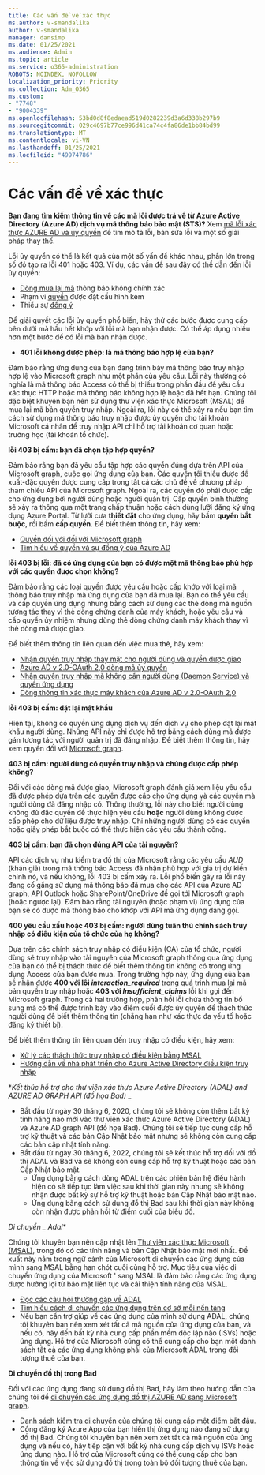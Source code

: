 ```yaml
---
title: Các vấn đề về xác thực
ms.author: v-smandalika
author: v-smandalika
manager: dansimp
ms.date: 01/25/2021
ms.audience: Admin
ms.topic: article
ms.service: o365-administration
ROBOTS: NOINDEX, NOFOLLOW
localization_priority: Priority
ms.collection: Adm_O365
ms.custom:
- "7748"
- "9004339"
ms.openlocfilehash: 53bd0d8f8edaead519d0282239d3a6d338b297b9
ms.sourcegitcommit: 029c4697b77ce996d41ca74c4fa86de1bb84bd99
ms.translationtype: MT
ms.contentlocale: vi-VN
ms.lasthandoff: 01/25/2021
ms.locfileid: "49974786"
---
```

# <a name="authentication-issues"></a>Các vấn đề về xác thực

**Bạn đang tìm kiếm thông tin về các mã lỗi được trả về từ Azure Active Directory (Azure AD) dịch vụ mã thông báo bảo mật (STS)?** Xem [mã lỗi xác thực AZURE AD và ủy quyền](https://docs.microsoft.com/azure/active-directory/develop/reference-aadsts-error-codes) để tìm mô tả lỗi, bản sửa lỗi và một số giải pháp thay thế.

Lỗi ủy quyền có thể là kết quả của một số vấn đề khác nhau, phần lớn trong số đó tạo ra lỗi 401 hoặc 403. Ví dụ, các vấn đề sau đây có thể dẫn đến lỗi ủy quyền:

- [Dòng mua lại mã](https://docs.microsoft.com/azure/active-directory/develop/authentication-vs-authorization) thông báo không chính xác 
- Phạm vi [quyền](https://docs.microsoft.com/azure/active-directory/develop/v2-permissions-and-consent) được đặt cấu hình kém 
- Thiếu sự [đồng ý](https://docs.microsoft.com/azure/active-directory/develop/howto-convert-app-to-be-multi-tenant#understanding-user-and-admin-consent)

Để giải quyết các lỗi ủy quyền phổ biến, hãy thử các bước được cung cấp bên dưới mà hầu hết khớp với lỗi mà bạn nhận được. Có thể áp dụng nhiều hơn một bước để có lỗi mà bạn nhận được.

- **401 lỗi không được phép: là mã thông báo hợp lệ của bạn?**

Đảm bảo rằng ứng dụng của bạn đang trình bày mã thông báo truy nhập hợp lệ vào Microsoft graph như một phần của yêu cầu. Lỗi này thường có nghĩa là mã thông báo Access có thể bị thiếu trong phần đầu đề yêu cầu xác thực HTTP hoặc mã thông báo không hợp lệ hoặc đã hết hạn. Chúng tôi đặc biệt khuyên bạn nên sử dụng thư viện xác thực Microsoft (MSAL) để mua lại mã bản quyền truy nhập. Ngoài ra, lỗi này có thể xảy ra nếu bạn tìm cách sử dụng mã thông báo truy nhập được ủy quyền cho tài khoản Microsoft cá nhân để truy nhập API chỉ hỗ trợ tài khoản cơ quan hoặc trường học (tài khoản tổ chức).

**lỗi 403 bị cấm: bạn đã chọn tập hợp quyền?**

Đảm bảo rằng bạn đã yêu cầu tập hợp các quyền đúng dựa trên API của Microsoft graph, cuộc gọi ứng dụng của bạn. Các quyền tối thiểu được đề xuất-đặc quyền được cung cấp trong tất cả các chủ đề về phương pháp tham chiếu API của Microsoft graph. Ngoài ra, các quyền đó phải được cấp cho ứng dụng bởi người dùng hoặc người quản trị. Cấp quyền bình thường sẽ xảy ra thông qua một trang chấp thuận hoặc cách dùng lưỡi đăng ký ứng dụng Azure Portal. Từ lưỡi cưa **thiết đặt** cho ứng dụng, hãy bấm **quyền bắt buộc**, rồi bấm **cấp quyền**. Để biết thêm thông tin, hãy xem:

- [Quyền đối với đối với Microsoft graph](https://docs.microsoft.com/graph/permissions-reference) 
- [Tìm hiểu về quyền và sự đồng ý của Azure AD](https://docs.microsoft.com/azure/active-directory/develop/v2-permissions-and-consent)

**lỗi 403 bị lỗi: đã có ứng dụng của bạn có được một mã thông báo phù hợp với các quyền được chọn không?**

Đảm bảo rằng các loại quyền được yêu cầu hoặc cấp khớp với loại mã thông báo truy nhập mà ứng dụng của bạn đã mua lại. Bạn có thể yêu cầu và cấp quyền ứng dụng nhưng bằng cách sử dụng các thẻ dòng mã nguồn tương tác thay vì thẻ dòng chứng danh của máy khách, hoặc yêu cầu và cấp quyền ủy nhiệm nhưng dùng thẻ dòng chứng danh máy khách thay vì thẻ dòng mã được giao.

Để biết thêm thông tin liên quan đến việc mua thẻ, hãy xem:

- [Nhận quyền truy nhập thay mặt cho người dùng và quyền được giao](https://docs.microsoft.com/graph/auth-v2-user) 
- [Azure AD v 2.0-OAuth 2,0 dòng mã ủy quyền](https://docs.microsoft.com/azure/active-directory/develop/v2-oauth2-auth-code-flow) 
- [Nhận quyền truy nhập mà không cần người dùng (Daemon Service) và quyền ứng dụng](https://docs.microsoft.com/graph/auth-v2-service) 
- [Dòng thông tin xác thực máy khách của Azure AD v 2.0-OAuth 2,0](https://docs.microsoft.com/azure/active-directory/develop/v2-oauth2-client-creds-grant-flow)

**lỗi 403 bị cấm: đặt lại mật khẩu**

Hiện tại, không có quyền ứng dụng dịch vụ đến dịch vụ cho phép đặt lại mật khẩu người dùng. Những API này chỉ được hỗ trợ bằng cách dùng mã được gán tương tác với người quản trị đã đăng nhập. Để biết thêm thông tin, hãy xem quyền đối với [Microsoft graph](https://docs.microsoft.com/graph/permissions-reference).

**403 bị cấm: người dùng có quyền truy nhập và chúng được cấp phép không?**

Đối với các dòng mã được giao, Microsoft graph đánh giá xem liệu yêu cầu đã được phép dựa trên các quyền được cấp cho ứng dụng và các quyền mà người dùng đã đăng nhập có. Thông thường, lỗi này cho biết người dùng không đủ đặc quyền để thực hiện yêu cầu **hoặc** người dùng không được cấp phép cho dữ liệu được truy nhập. Chỉ những người dùng có các quyền hoặc giấy phép bắt buộc có thể thực hiện các yêu cầu thành công.

**403 bị cấm: bạn đã chọn đúng API của tài nguyên?**

API các dịch vụ như kiểm tra đồ thị của Microsoft rằng các yêu cầu *AUD* (khán giả) trong mã thông báo Access đã nhận phù hợp với giá trị dự kiến chính nó, và nếu không, lỗi 403 bị cấm xảy ra. Lỗi phổ biến gây ra lỗi này đang cố gắng sử dụng mã thông báo đã mua cho các API của Azure AD graph, API Outlook hoặc SharePoint/OneDrive để gọi tới Microsoft graph (hoặc ngược lại). Đảm bảo rằng tài nguyên (hoặc phạm vi) ứng dụng của bạn sẽ có được mã thông báo cho khớp với API mà ứng dụng đang gọi.

**400 yêu cầu xấu hoặc 403 bị cấm: người dùng tuân thủ chính sách truy nhập có điều kiện của tổ chức của họ không?**

Dựa trên các chính sách truy nhập có điều kiện (CA) của tổ chức, người dùng sẽ truy nhập vào tài nguyên của Microsoft graph thông qua ứng dụng của bạn có thể bị thách thức để biết thêm thông tin không có trong ứng dụng Access của bạn được mua. Trong trường hợp này, ứng dụng của bạn sẽ nhận được **400 với lỗi *interaction_required*** trong quá trình mua lại mã bản quyền truy nhập hoặc **403 với *Insufficient_claims*** lỗi khi gọi đến Microsoft graph. Trong cả hai trường hợp, phản hồi lỗi chứa thông tin bổ sung mà có thể được trình bày vào điểm cuối được ủy quyền để thách thức người dùng để biết thêm thông tin (chẳng hạn như xác thực đa yếu tố hoặc đăng ký thiết bị).

Để biết thêm thông tin liên quan đến truy nhập có điều kiện, hãy xem:

- [Xử lý các thách thức truy nhập có điều kiện bằng MSAL](https://docs.microsoft.com/azure/active-directory/develop/msal-error-handling-dotnet#conditional-access-and-claims-challenges) 
- [Hướng dẫn về nhà phát triển cho Azure Active Directory điều kiện truy nhập](https://docs.microsoft.com/azure/active-directory/develop/v2-conditional-access-dev-guide)

**_Kết thúc hỗ trợ cho thư viện xác thực Azure Active Directory (ADAL) and AZURE AD GRAPH API (đồ họa Bad)_* _

- Bắt đầu từ ngày 30 tháng 6, 2020, chúng tôi sẽ không còn thêm bất kỳ tính năng nào mới vào thư viện xác thực Azure Active Directory (ADAL) và Azure AD graph API (đồ họa Bad). Chúng tôi sẽ tiếp tục cung cấp hỗ trợ kỹ thuật và các bản Cập Nhật bảo mật nhưng sẽ không còn cung cấp các bản cập nhật tính năng.
- Bắt đầu từ ngày 30 tháng 6, 2022, chúng tôi sẽ kết thúc hỗ trợ đối với đồ thị ADAL và Bad và sẽ không còn cung cấp hỗ trợ kỹ thuật hoặc các bản Cập Nhật bảo mật.
    - Ứng dụng bằng cách dùng ADAL trên các phiên bản hệ điều hành hiện có sẽ tiếp tục làm việc sau khi thời gian này nhưng sẽ không nhận được bất kỳ sự hỗ trợ kỹ thuật hoặc bản Cập Nhật bảo mật nào.
    - Ứng dụng bằng cách sử dụng đồ thị Bad sau khi thời gian này không còn nhận được phản hồi từ điểm cuối của biểu đồ.

*Di chuyển _ Adal**

Chúng tôi khuyên bạn nên cập nhật lên [Thư viện xác thực Microsoft (MSAL)](https://docs.microsoft.com/azure/active-directory/develop/v2-overview), trong đó có các tính năng và bản Cập Nhật bảo mật mới nhất. Đề xuất này nằm trong ngữ cảnh của Microsoft di chuyển các ứng dụng của mình sang MSAL bằng hạn chót cuối cùng hỗ trợ. Mục tiêu của việc di chuyển ứng dụng của Microsoft ' sang MSAL là đảm bảo rằng các ứng dụng được hưởng lợi từ bảo mật liên tục và cải thiện tính năng của MSAL.

- [Đọc các câu hỏi thường gặp về ADAL](https://docs.microsoft.com/azure/active-directory/develop/msal-migration#frequently-asked-questions-faq) 
- [Tìm hiểu cách di chuyển các ứng dụng trên cơ sở mỗi nền tảng](https://docs.microsoft.com/azure/active-directory/develop/msal-migration#frequently-asked-questions-faq) 
- Nếu bạn cần trợ giúp về các ứng dụng của mình sử dụng ADAL, chúng tôi khuyên bạn nên xem xét tất cả mã nguồn của ứng dụng của bạn, và nếu có, hãy đến bất kỳ nhà cung cấp phần mềm độc lập nào (ISVs) hoặc ứng dụng. Hỗ trợ của Microsoft cũng có thể cung cấp cho bạn một danh sách tất cả các ứng dụng không phải của Microsoft ADAL trong đối tượng thuê của bạn.

**Di chuyển đồ thị trong Bad**

Đối với các ứng dụng đang sử dụng đồ thị Bad, hãy làm theo hướng dẫn của chúng tôi để [di chuyển các ứng dụng đồ thị AZURE AD sang Microsoft graph](https://docs.microsoft.com/graph/migrate-azure-ad-graph-planning-checklist?view=graph-rest-1.0&preserve-view=true).

- [Danh sách kiểm tra di chuyển của chúng tôi cung cấp một điểm bắt đầu](https://docs.microsoft.com/graph/migrate-azure-ad-graph-planning-checklist). 
- Cổng đăng ký Azure App của bạn hiển thị ứng dụng nào đang sử dụng đồ thị Bad. Chúng tôi khuyên bạn nên xem xét tất cả mã nguồn của ứng dụng và nếu có, hãy tiếp cận với bất kỳ nhà cung cấp dịch vụ ISVs hoặc ứng dụng nào. Hỗ trợ của Microsoft cũng có thể cung cấp cho bạn thông tin về việc sử dụng đồ thị trong toàn bộ đối tượng thuê của bạn.

 










